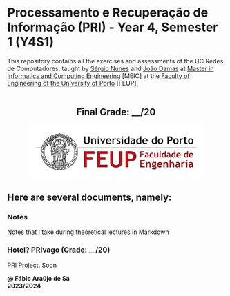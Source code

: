 # Processamento e Recuperação de Informação (PRI) - Year 4, Semester 1 (Y4S1)

This repository contains all the exercises and assessments of the UC Redes de Computadores, taught by [Sérgio Nunes](https://sigarra.up.pt/feup/pt/func_geral.formview?p_codigo=310021) and [João Damas](https://sigarra.up.pt/feup/pt/func_geral.formview?p_codigo=604521) at [Master in Informatics and Computing Engineering](https://sigarra.up.pt/feup/pt/cur_geral.cur_view?pv_curso_id=22862) [MEIC] at the [Faculty of Engineering of the University of Porto](https://sigarra.up.pt/feup/pt/web_page.Inicial) [FEUP]. <br> <br>

<h2 align = "center" >Final Grade: __/20</h2>
<p align = "center" >
  <img 
       title = "FEUP logo"
       src = "Images//FEUP_Logo.png" 
       alt = "FEUP Logo"  
       />
</p>

## Here are several documents, namely:

### Notes

Notes that I take during theoretical lectures in Markdown <br>

### Hotel? PRIvago (Grade: __/20)

PRI Project. Soon

**@ Fábio Araújo de Sá** <br>
**2023/2024**